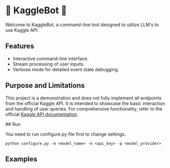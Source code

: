 # 🔵 KaggleBot 🔵

Welcome to KaggleBot, a command-line tool designed to utilize LLM's to use Kaggle API.

## Features

- Interactive command-line interface.
- Stream processing of user inputs.
- Verbose mode for detailed event state debugging.

## Purpose and Limitations

This project is a demonstration and does not fully implement all endpoints from the official Kaggle API. It is intended to showcase the basic interaction and handling of user queries. For comprehensive functionality, refer to the official [Kaggle API documentation](https://github.com/Kaggle/kaggle-api).

## Run

You need to run configure.py file first to change settings.
```
python configure.py -m <model_name> -k <api_key> -p <model_provider>
```

## Examples



